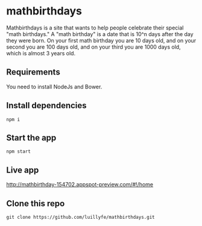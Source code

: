 # mathbirthdays
Mathbirthdays is a site that wants to help people celebrate their special "math birthdays." A "math birthday" is a date that is 10^n days after the day they were born. On your first math birthday you are 10 days old, and on your second you are 100 days old, and on your third you are 1000 days old, which is almost 3 years old.

## Requirements
You need to install NodeJs and Bower.

## Install dependencies
```
npm i
```

## Start the app
```
npm start
```

## Live app
http://mathbirthday-154702.appspot-preview.com/#!/home


## Clone this repo
```
git clone https://github.com/luillyfe/mathbirthdays.git
```
